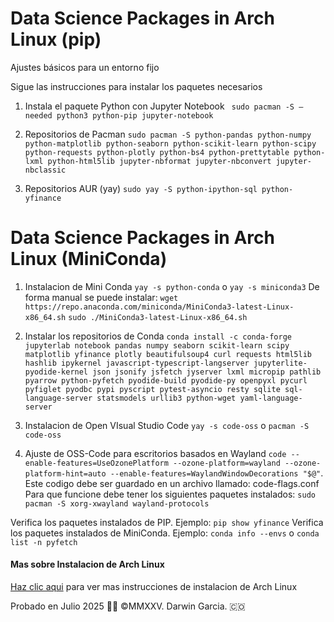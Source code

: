 # Data Science Packages in Arch Linux (pip)
Ajustes básicos para un entorno fijo
<p>Sigue las instrucciones para instalar los paquetes necesarios</p>

1. Instala el paquete Python con Jupyter Notebook
` sudo pacman -S –needed python3 python-pip jupyter-notebook`

3. Repositorios de Pacman
` sudo pacman -S python-pandas python-numpy python-matplotlib python-seaborn python-scikit-learn python-scipy python-requests python-plotly python-bs4 python-prettytable python-lxml python-html5lib jupyter-nbformat jupyter-nbconvert jupyter-nbclassic `

2. Repositorios AUR (yay)
` sudo yay -S python-ipython-sql python-yfinance `

# Data Science Packages in Arch Linux (MiniConda) 

1. Instalacion de Mini Conda
`yay -s python-conda` o `yay -s miniconda3`
De forma manual se puede instalar:
`wget https://repo.anaconda.com/miniconda/MiniConda3-latest-Linux-x86_64.sh`
`sudo ./MiniConda3-latest-Linux-x86_64.sh`

3. Instalar los repositorios de Conda
`conda install -c conda-forge jupyterlab notebook pandas numpy seaborn scikit-learn scipy matplotlib yfinance plotly beautifulsoup4 curl requests html5lib hashlib ipykernel javascript-typescript-langserver jupyterlite-pyodide-kernel json jsonify jsfetch jyserver lxml micropip pathlib pyarrow python-pyfetch pyodide-build pyodide-py openpyxl pycurl pyfiglet pyodbc pypi pyscript pytest-asyncio resty sqlite sql-language-server statsmodels urllib3 python-wget yaml-language-server`

1. Instalacion de Open VIsual Studio Code
`yay -s code-oss` o `pacman -S code-oss`
2. Ajuste de OSS-Code para escritorios basados en Wayland
`code --enable-features=UseOzonePlatform --ozone-platform=wayland --ozone-platform-hint=auto --enable-features=WaylandWindowDecorations "$@"`. Este codigo debe ser guardado en un archivo llamado: code-flags.conf
Para que funcione debe tener los siguientes paquetes instalados: `sudo pacman -S xorg-xwayland wayland-protocols`

Verifica los paquetes instalados de PIP. Ejemplo: `pip show yfinance`
Verifica los paquetes instalados de MiniConda. Ejemplo: `conda info --envs` o `conda list -n pyfetch`

#### Mas sobre Instalacion de Arch Linux
[Haz clic aqui](https://github.com/darwin-garcia/Arch-Linux-Hyprland/) para ver mas instrucciones de instalacion de Arch Linux

Probado en Julio 2025
👨‍💻 ©MMXXV. Darwin Garcia. 🇨🇴
